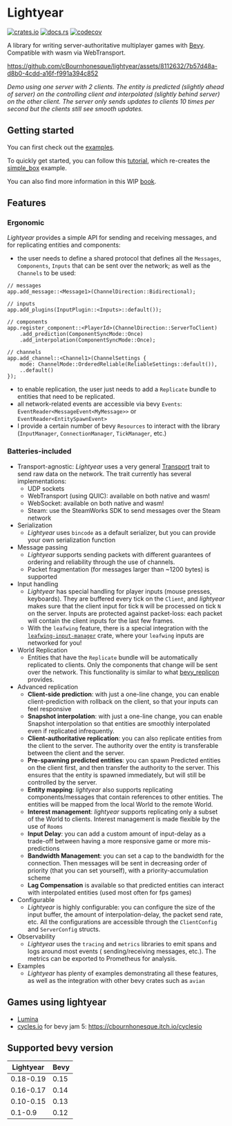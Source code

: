 # Lightyear

[![crates.io](https://img.shields.io/crates/v/lightyear)](https://crates.io/crates/lightyear)
[![docs.rs](https://docs.rs/lightyear/badge.svg)](https://docs.rs/lightyear)
[![codecov](https://codecov.io/gh/cBournhonesque/lightyear/branch/main/graph/badge.svg?token=N1G28NQB1L)](https://codecov.io/gh/cBournhonesque/lightyear)

A library for writing server-authoritative multiplayer games with [Bevy](https://bevyengine.org/). Compatible with wasm
via WebTransport.

https://github.com/cBournhonesque/lightyear/assets/8112632/7b57d48a-d8b0-4cdd-a16f-f991a394c852

*Demo using one server with 2 clients. The entity is predicted (slightly ahead of server) on the controlling client and
interpolated (slightly behind server) on the other client.
The server only sends updates to clients 10 times per second but the clients still see smooth updates.*

## Getting started

You can first check out the [examples](https://github.com/cBournhonesque/lightyear/tree/main/examples).

To quickly get started, you can follow
this [tutorial](https://cbournhonesque.github.io/lightyear/book/tutorial/title.html), which re-creates
the [simple_box](https://github.com/cBournhonesque/lightyear/tree/main/examples/simple_box) example.

You can also find more information in this WIP [book](https://cbournhonesque.github.io/lightyear/book/).

## Features

### Ergonomic

*Lightyear* provides a simple API for sending and receiving messages, and for replicating entities and components:

- the user needs to define a shared protocol that defines all the `Messages`, `Components`, `Inputs` that can be sent over
  the network; as well as the `Channels` to be used:
```rust,ignore
// messages
app.add_message::<Message1>(ChannelDirection::Bidirectional);

// inputs
app.add_plugins(InputPlugin::<Inputs>::default());

// components
app.register_component::<PlayerId>(ChannelDirection::ServerToClient)
    .add_prediction(ComponentSyncMode::Once)
    .add_interpolation(ComponentSyncMode::Once);
    
// channels
app.add_channel::<Channel1>(ChannelSettings {
    mode: ChannelMode::OrderedReliable(ReliableSettings::default()),
    ..default()
});
```
- to enable replication, the user just needs to add a `Replicate` bundle to entities that need to be replicated.
- all network-related events are accessible via bevy `Events`: `EventReader<MessageEvent<MyMessage>>` or `EventReader<EntitySpawnEvent>`
- I provide a certain number of bevy `Resources` to interact with the library (`InputManager`, `ConnectionManager`, `TickManager`,
  etc.)


### Batteries-included

- Transport-agnostic: *Lightyear* uses a very
  general [Transport](https://github.com/cBournhonesque/lightyear/blob/main/lightyear/src/transport/mod.rs) trait to
  send raw data on the network.
  The trait currently has several implementations:
    - UDP sockets
    - WebTransport (using QUIC): available on both native and wasm!
    - WebSocket: available on both native and wasm!
    - Steam: use the SteamWorks SDK to send messages over the Steam network
- Serialization
    - *Lightyear* uses `bincode` as a default serializer, but you can provide your own serialization function
- Message passing
    - *Lightyear* supports sending packets with different guarantees of ordering and reliability through the use of
      channels.
    - Packet fragmentation (for messages larger than ~1200 bytes) is supported
- Input handling
    - *Lightyear* has special handling for player inputs (mouse presses, keyboards).
      They are buffered every tick on the `Client`, and *lightyear* makes sure that the client input for tick `N` will
      be processed on tick `N` on the server.
      Inputs are protected against packet-loss: each packet will contain the client inputs for the last few frames.
    - With the `leafwing` feature, there is a special integration with
      the [`leafwing-input-manager`](https://github.com/Leafwing-Studios/leafwing-input-manager) crate, where
      your `leafwing` inputs are networked for you!
- World Replication
    - Entities that have the `Replicate` bundle will be automatically replicated to clients. Only the components that
      change will be sent over the network. This functionality is similar to what [bevy_replicon](https://github.com/lifescapegame/bevy_replicon) provides.
- Advanced replication
    - **Client-side prediction**: with just a one-line change, you can enable client-prediction with rollback on the
      client, so that your inputs can feel responsive
    - **Snapshot interpolation**: with just a one-line change, you can enable Snapshot interpolation so that entities
      are smoothly interpolated even if replicated infrequently.
    - **Client-authoritative replication**: you can also replicate entities from the client to the server. The authority over the entity is transferable between the client and the server.
    - **Pre-spawning predicted entities**: you can spawn Predicted entities on the client first, and then transfer the
      authority to the server. This ensures that the entity is spawned immediately, but will still be controlled by the server.
    - **Entity mapping**: *lightyear* also supports replicating components/messages that contain references to other
      entities. The entities will be mapped from the local World to the remote World.
    - **Interest management**: *lightyear* supports replicating only a subset of the World to clients. Interest
      management is made flexible by the use of `Rooms`
    - **Input Delay**: you can add a custom amount of input-delay as a trade-off between having a more responsive game
      or more mis-predictions
    - **Bandwidth Management**: you can set a cap to the bandwidth for the connection. Then messages will be sent in
      decreasing order of priority (that you can set yourself), with a priority-accumulation scheme
    - **Lag Compensation** is available so that predicted entities can interact with interpolated entities (used most often for fps games)
- Configurable
    - *Lightyear* is highly configurable: you can configure the size of the input buffer, the amount of
      interpolation-delay, the packet send rate, etc.
      All the configurations are accessible through the `ClientConfig` and `ServerConfig` structs.
- Observability
    - *Lightyear* uses the `tracing` and `metrics` libraries to emit spans and logs around most events (
      sending/receiving messages, etc.). The metrics can be exported to Prometheus for analysis.
- Examples
    - *Lightyear* has plenty of examples demonstrating all these features, as well as the integration with other bevy
      crates such as `avian`

## Games using lightyear

- [Lumina](https://github.com/nixon-voxell/lumina)
- [cycles.io](https://github.com/cBournhonesque/jam5) for bevy jam 5: https://cbournhonesque.itch.io/cyclesio

## Supported bevy version

| Lightyear | Bevy |
|-----------|------|
| 0.18-0.19 | 0.15 |
| 0.16-0.17 | 0.14 |
| 0.10-0.15 | 0.13 |
| 0.1-0.9   | 0.12 |
